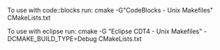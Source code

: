 To use with code::blocks run:
cmake -G"CodeBlocks - Unix Makefiles" CMakeLists.txt

To use with eclipse run:
cmake -G "Eclipse CDT4 - Unix Makefiles" -DCMAKE_BUILD_TYPE=Debug CMakeLists.txt